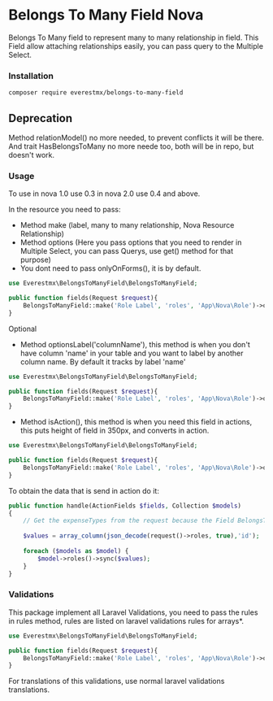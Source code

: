 # Belongs To Many Field Nova

Belongs To Many field to represent many to many relationship in field. This Field allow attaching relationships easily, you can pass query to the Multiple Select.


### Installation
```bash
composer require everestmx/belongs-to-many-field
```

## Deprecation
Method relationModel() no more needed, to prevent conflicts it will be there. And trait HasBelongsToMany no more neede too, both will be in repo, but doesn't work.

### Usage

To use in nova 1.0 use 0.3 in nova 2.0 use 0.4 and above.

In the resource you need to pass:

- Method make (label, many to many relationship, Nova Resource Relationship)
- Method options (Here you pass options that you need to render in Multiple Select, you can pass Querys, use get() method for that purpose)
- You dont need to pass onlyOnForms(), it is by default.

```php
use Everestmx\BelongsToManyField\BelongsToManyField;

public function fields(Request $request){
    BelongsToManyField::make('Role Label', 'roles', 'App\Nova\Role')->options(\App\Role::all()),
}
```

Optional

- Method optionsLabel('columnName'), this method is when you don't have column 'name' in your table and you want to label by another column name. By default it tracks by label 'name'


```php
use Everestmx\BelongsToManyField\BelongsToManyField;

public function fields(Request $request){
    BelongsToManyField::make('Role Label', 'roles', 'App\Nova\Role')->options(\App\Role::all())->optionsLabel('title'),
}
```

- Method isAction(), this method is when you need this field in actions, this puts height of field in 350px, and converts in action.

```php
use Everestmx\BelongsToManyField\BelongsToManyField;

public function fields(Request $request){
    BelongsToManyField::make('Role Label', 'roles', 'App\Nova\Role')->options(\App\Role::all())->isAction(),
}
```
To obtain the data that is send in action do it: 

```php
public function handle(ActionFields $fields, Collection $models)
{
    // Get the expenseTypes from the request because the Field BelongsToManyField does not send it
    
    $values = array_column(json_decode(request()->roles, true),'id');
    
    foreach ($models as $model) {
        $model->roles()->sync($values);
    }
}
```

### Validations
This package implement all Laravel Validations, you need to pass the rules in rules method, rules are listed on laravel validations rules for arrays*.

```php
use Everestmx\BelongsToManyField\BelongsToManyField;

public function fields(Request $request){
    BelongsToManyField::make('Role Label', 'roles', 'App\Nova\Role')->options(\App\Role::all())->relationModel(\App\User::class)->rules('required', 'min:1', 'max:5', 'size:3' new CustomRule),
}
```

For translations of this validations, use normal laravel validations translations.

